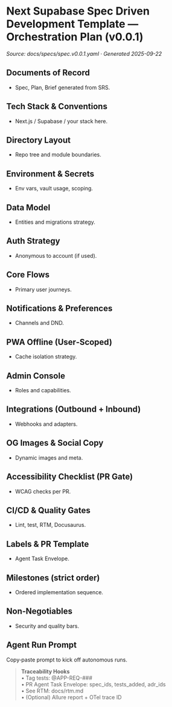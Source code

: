 # Next Supabase Spec Driven Development Template — Orchestration Plan (v0.0.1)

_Source: docs/specs/spec.v0.0.1.yaml · Generated 2025-09-22_

## Documents of Record

- Spec, Plan, Brief generated from SRS.
## Tech Stack & Conventions

- Next.js / Supabase / your stack here.
## Directory Layout

- Repo tree and module boundaries.
## Environment & Secrets

- Env vars, vault usage, scoping.
## Data Model

- Entities and migrations strategy.
## Auth Strategy

- Anonymous to account (if used).
## Core Flows

- Primary user journeys.
## Notifications & Preferences

- Channels and DND.
## PWA Offline (User‑Scoped)

- Cache isolation strategy.
## Admin Console

- Roles and capabilities.
## Integrations (Outbound + Inbound)

- Webhooks and adapters.
## OG Images & Social Copy

- Dynamic images and meta.
## Accessibility Checklist (PR Gate)

- WCAG checks per PR.
## CI/CD & Quality Gates

- Lint, test, RTM, Docusaurus.
## Labels & PR Template

- Agent Task Envelope.
## Milestones (strict order)

- Ordered implementation sequence.
## Non‑Negotiables

- Security and quality bars.
## Agent Run Prompt

Copy‑paste prompt to kick off autonomous runs.

> **Traceability Hooks**  
> • Tag tests: @APP-REQ-###  
> • PR Agent Task Envelope: spec_ids, tests_added, adr_ids  
> • See RTM: docs/rtm.md  
> • (Optional) Allure report + OTel trace ID
